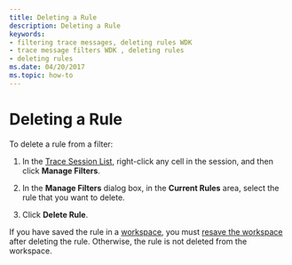 ```yaml
---
title: Deleting a Rule
description: Deleting a Rule
keywords:
- filtering trace messages, deleting rules WDK
- trace message filters WDK , deleting rules
- deleting rules
ms.date: 04/20/2017
ms.topic: how-to
---
```


# Deleting a Rule


To delete a rule from a filter:

1.  In the [Trace Session List](trace-session-list.md), right-click any cell in the session, and then click **Manage Filters**.

2.  In the **Manage Filters** dialog box, in the **Current Rules** area, select the rule that you want to delete.

3.  Click **Delete Rule**.

If you have saved the rule in a [workspace](using-traceview-workspaces.md), you must [resave the workspace](saving-or-resaving-a-workspace.md) after deleting the rule. Otherwise, the rule is not deleted from the workspace.

